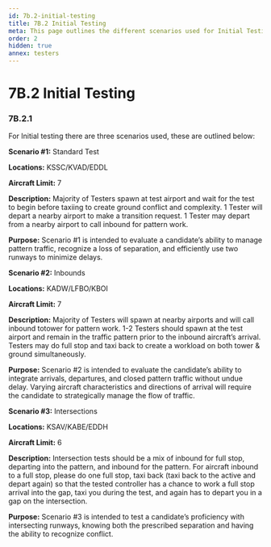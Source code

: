 ```yaml
---
id: 7b.2-initial-testing
title: 7B.2 Initial Testing
meta: This page outlines the different scenarios used for Initial Testing.
order: 2
hidden: true
annex: testers
---
```


# 7B.2 Initial Testing 



### 7B.2.1

For Initial testing there are three scenarios used, these are outlined below:



**Scenario #1:** Standard Test

**Locations:** KSSC/KVAD/EDDL

**Aircraft Limit:** 7

**Description:** Majority of Testers spawn at test airport and wait for the test to begin before taxiing to create ground conflict and complexity. 1 Tester will depart a nearby airport to make a transition request. 1 Tester may depart from a nearby airport to call inbound for pattern work.

**Purpose:** Scenario #1 is intended to evaluate a candidate’s ability to manage pattern traffic, recognize a loss of separation, and efficiently use two runways to minimize delays.



**Scenario #2:** Inbounds

**Locations:** KADW/LFBO/KBOI

**Aircraft Limit:** 7

**Description:** Majority of Testers will spawn at nearby airports and will call inbound totower for pattern work. 1-2 Testers should spawn at the test airport and remain in the traffic pattern prior to the inbound aircraft’s arrival. Testers may do full stop and taxi back to create a workload on both tower & ground simultaneously.

**Purpose:** Scenario #2 is intended to evaluate the candidate’s ability to integrate arrivals, departures, and closed pattern traffic without undue delay. Varying aircraft characteristics and directions of arrival will require the candidate to strategically manage the flow of traffic.



**Scenario #3:** Intersections

**Locations:** KSAV/KABE/EDDH

**Aircraft Limit:** 6

**Description:** Intersection tests should be a mix of inbound for full stop, departing into the pattern,  and inbound for the pattern. For aircraft inbound to a full stop, please do one full stop, taxi back (taxi back to the active and depart again) so that the tested controller has a chance to work a full stop arrival into the gap, taxi you during the test, and again has to depart you in a gap on the intersection. 

**Purpose:** Scenario #3 is intended to test a candidate’s proficiency with intersecting runways, knowing both the prescribed separation and having the ability to recognize conflict.